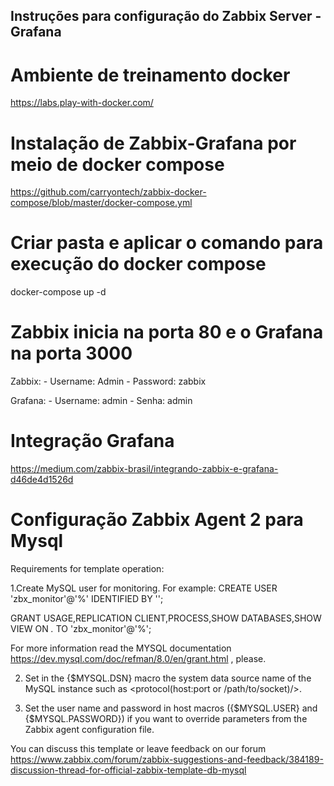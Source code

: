 ## Instruções para configuração do Zabbix Server - Grafana

# Ambiente de treinamento docker
https://labs.play-with-docker.com/


# Instalação de Zabbix-Grafana por meio de docker compose 
https://github.com/carryontech/zabbix-docker-compose/blob/master/docker-compose.yml

# Criar pasta e aplicar o comando para execução do docker compose
docker-compose up -d


# Zabbix inicia na porta 80 e o Grafana na porta 3000

Zabbix:
	- Username: Admin
	- Password: zabbix

Grafana:
	- Username: admin
	- Senha: admin




# Integração Grafana

https://medium.com/zabbix-brasil/integrando-zabbix-e-grafana-d46de4d1526d

# Configuração Zabbix Agent 2 para Mysql
Requirements for template operation:

1.Create MySQL user for monitoring. For example:
CREATE USER 'zbx_monitor'@'%' IDENTIFIED BY '<password>';
	
GRANT USAGE,REPLICATION CLIENT,PROCESS,SHOW DATABASES,SHOW VIEW ON *.* TO 'zbx_monitor'@'%';
	
For more information read the MYSQL documentation https://dev.mysql.com/doc/refman/8.0/en/grant.html , please. 
	
2. Set in the {$MYSQL.DSN} macro the system data source name of the MySQL instance such as <protocol(host:port or /path/to/socket)/>.
	
3. Set the user name and password in host macros ({$MYSQL.USER} and {$MYSQL.PASSWORD}) if you want to override parameters from the Zabbix agent configuration file.


You can discuss this template or leave feedback on our forum https://www.zabbix.com/forum/zabbix-suggestions-and-feedback/384189-discussion-thread-for-official-zabbix-template-db-mysql
